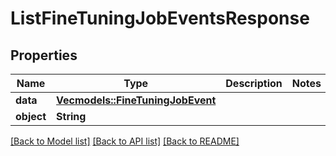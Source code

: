 # ListFineTuningJobEventsResponse

## Properties

Name | Type | Description | Notes
------------ | ------------- | ------------- | -------------
**data** | [**Vec<models::FineTuningJobEvent>**](FineTuningJobEvent.md) |  | 
**object** | **String** |  | 

[[Back to Model list]](../README.md#documentation-for-models) [[Back to API list]](../README.md#documentation-for-api-endpoints) [[Back to README]](../README.md)


